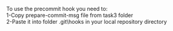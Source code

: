 To use the precommit hook you need to:
<br/>1-Copy prepare-commit-msg file from task3 folder
<br/>2-Paste it into folder .git\hooks in your local repository directory
